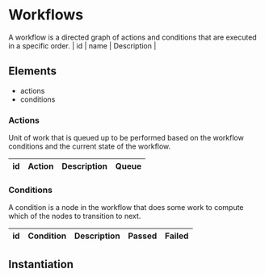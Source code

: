 # Workflows

A workflow is a directed graph of actions and conditions that are executed in a specific order.
| id | name | Description |

## Elements

- actions
- conditions

### Actions

Unit of work that is queued up to be performed based on the workflow conditions and the current state of the workflow.

| id  | Action | Description | Queue |
| --- | ------ | ----------- | ----- |

### Conditions

A condition is a node in the workflow that does some work to compute which of the nodes to transition to next.

| id  | Condition | Description | Passed | Failed |
| --- | --------- | ----------- | ------ | ------ |

## Instantiation
